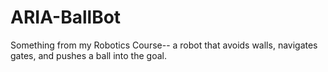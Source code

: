# ARIA-BallBot
Something from my Robotics Course-- a robot that avoids walls, navigates gates, and pushes a ball into the goal.
